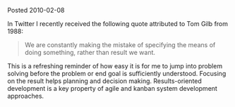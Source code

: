 Posted 2010-02-08

In Twitter I recently received the following quote attributed to Tom Gilb from 1988:  

>We are constantly making the mistake of specifying the means of doing something, rather than result we want. 

This is a refreshing reminder of how easy it is for me to jump into problem solving before the problem or end goal is sufficiently understood. Focusing on the result helps planning and decision making. Results-oriented development is a key property of agile and kanban system development approaches.